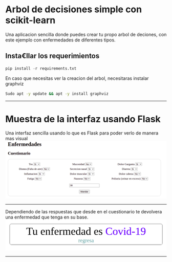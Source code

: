 # Arbol de decisiones simple con scikit-learn
Una aplicacion sencilla donde puedes crear tu propo arbol de deciones, con este ejemplo con enfermedades de diferentes tipos.

## Insta€llar los requerimientos

```python
pip install -r requirements.txt
```

En caso que necesitas ver la creacion del arbol, necesitaras instalar graphviz

```bash
Sudo apt -y update && apt -y install graphviz
```
<hr>

# Muestra de la interfaz usando Flask
Una interfaz sencilla usando lo que es Flask para poder verlo de manera mas visual
<img src="github/interfaz.png" alt="Interfaz">
<hr>
Dependiendo de las respuestas que desde en el cuestionario te devolvera una enfermedad que tenga en su base.
<img src="github/respuesta.png" alt="Respuesta">
<hr>
